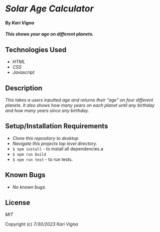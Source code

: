 # _Solar Age Calculator_

#### By _Kari Vigna_

#### _This shows your age on different planets._

## Technologies Used

* _HTML_
* _CSS_
* _Javascript_

## Description

_This takes a users inputted age and returns their "age" on four different planets. It also shows how many years on each planet until any birthday and how many years since any birthday._

## Setup/Installation Requirements

* _Clone this repository to desktop_
* _Navigate this projects top level directory._
* `$ npm install` - to install all dependencies.a
* `$ npm run build`
* `$ npm run test` - to run tests.

## Known Bugs

* _No known bugs._

## License

_MIT_

Copyright (c) _7/30/2023_ _Kari Vigna_